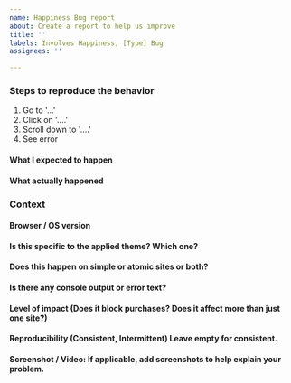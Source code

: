 ```yaml
---
name: Happiness Bug report
about: Create a report to help us improve
title: ''
labels: Involves Happiness, [Type] Bug
assignees: ''

---
```


<!-- Thanks for contributing to Calypso! Pick a clear title ("Editor: add spell check") and proceed. -->

### Steps to reproduce the behavior

1. Go to '...'
2. Click on '....'
3. Scroll down to '....'
4. See error

#### What I expected to happen

#### What actually happened

### Context

#### Browser / OS version

#### Is this specific to the applied theme? Which one?

#### Does this happen on simple or atomic sites or both?

#### Is there any console output or error text?

#### Level of impact (Does it block purchases? Does it affect more than just one site?)

#### Reproducibility (Consistent, Intermittent) Leave empty for consistent.

#### Screenshot / Video: If applicable, add screenshots to help explain your problem.

